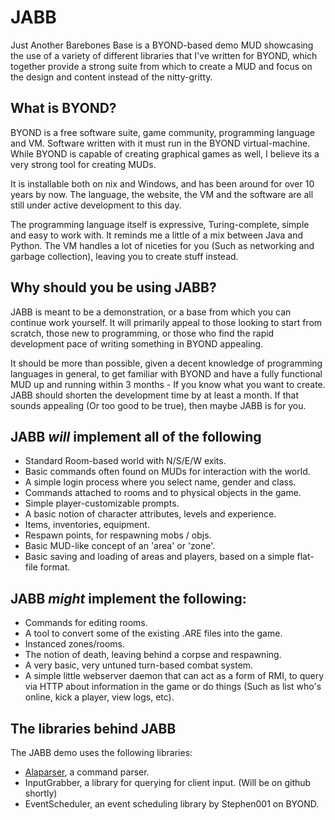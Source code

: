 JABB
====

Just Another Barebones Base is a BYOND-based demo MUD
showcasing the use of a variety of different libraries that I've written for
BYOND, which together provide a strong suite from which to create a MUD and focus
on the design and content instead of the nitty-gritty.

What is BYOND?
--------------
BYOND is a free software suite, game community, programming language and VM.
Software written with it must run in the BYOND virtual-machine. While BYOND is
capable of creating graphical games as well, I believe its a very strong tool
for creating MUDs.

It is installable both on nix and Windows, and has been around for over 10 years
by now. The language, the website, the VM and the software are all still under
active development to this day.

The programming language itself is expressive, Turing-complete, simple and easy
to work with. It reminds me a little of a mix between Java and Python. The VM
handles a lot of niceties for you (Such as networking and garbage collection),
leaving you to create stuff instead.

Why should you be using JABB?
-----------------------------
JABB is meant to be a demonstration, or a base from which you can continue
work yourself. It will primarily appeal to those looking to start from scratch,
those new to programming, or those who find the rapid development pace of writing
something in BYOND appealing.

It should be more than possible, given a decent knowledge of programming languages
in general, to get familiar with BYOND and have a fully functional MUD up and
running within 3 months - If you know what you want to create. JABB should shorten
the development time by at least a month. If that sounds appealing (Or too good
to be true), then maybe JABB is for you.

JABB *will* implement all of the following
-----------------------------
* Standard Room-based world with N/S/E/W exits.
* Basic commands often found on MUDs for interaction with the world.
* A simple login process where you select name, gender and class.
* Commands attached to rooms and to physical objects in the game.
* Simple player-customizable prompts.
* A basic notion of character attributes, levels and experience.
* Items, inventories, equipment.
* Respawn points, for respawning mobs / objs.
* Basic MUD-like concept of an 'area' or 'zone'.
* Basic saving and loading of areas and players, based on a simple flat-file
format.

JABB *might* implement the following:
-------------------------------------
* Commands for editing rooms.
* A tool to convert some of the existing .ARE files into the game.
* Instanced zones/rooms.
* The notion of death, leaving behind a corpse and respawning.
* A very basic, very untuned turn-based combat system.
* A simple little webserver daemon that can act as a form of RMI, to query via HTTP
about information in the game or do things (Such as list who's online, kick a player,
view logs, etc).


The libraries behind JABB
-------------------------
The JABB demo uses the following libraries:

* <a href="https://github.com/alathon/Alaparser">Alaparser</a>, a command parser.
* InputGrabber, a library for querying for client input. (Will be on github shortly)
* EventScheduler, an event scheduling library by Stephen001 on BYOND.
